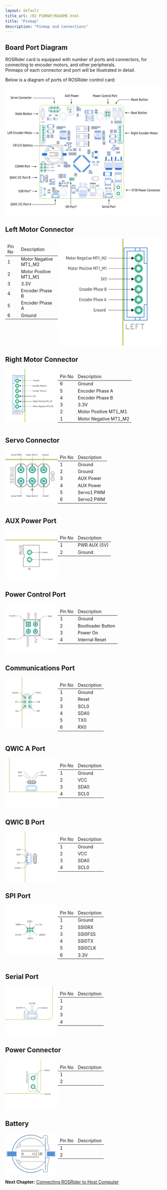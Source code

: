 ```yaml
---
layout: default
title_url: /02_PINMAP/README.html
title: "Pinmap"
description: "Pinmap and Connections"
---
```


## Board Port Diagram

ROSRider card is equipped with number of ports and connectors, for connecting to encoder motors, and other peripherals.  
Pinmaps of each connector and port will be illustrated in detail.  

Below is a diagram of ports of ROSRider control card:  
  
[![ROSRider Pinmap](../images/ROSRider4D_portmap.png)](https://acada.dev/products)


## Left Motor Connector

<div style="display: flex; flex-direction: row;">
  <div style="flex: 1;">
    <table>
    	<thead>
    		<td>Pin No</td>
    		<td>Description</td>
    	</thead>
    	<tr>
    		<td>1</td>
    		<td>Motor Negative MT1_M2</td>
    	</tr>
    	<tr>
    		<td>2</td>
    		<td>Motor Positive MT1_M1</td>
    	</tr>   
    	<tr>
    		<td>3</td>
    		<td>3.3V</td>
    	</tr>   
    	<tr>
    		<td>4</td>
    		<td>Encoder Phase B</td>
    	</tr>  
    	<tr>
    		<td>5</td>
    		<td>Encoder Phase A</td>
    	</tr>  
    	<tr>
    		<td>6</td>
    		<td>Ground</td>
    	</tr>      	    	    	   	 	
    </table>
  </div>
  <div style="flex: 2;">
  	<img src="../images/pinmap/con_left_motor.png" alt="left motor connector">
  </div>
</div>

## Right Motor Connector

<div style="display: flex; flex-direction: row;">
  <div style="flex: 1;">
  	<img src="../images/pinmap/con_right_motor.png" alt="right motor connector">
  </div>	
  <div style="flex: 2;">
    <table>
    	<thead>
    		<td>Pin No</td>
    		<td>Description</td>
    	</thead>
    	<tr>
    		<td>6</td>
    		<td>Ground</td>
    	</tr>
    	<tr>
    		<td>5</td>
    		<td>Encoder Phase A</td>
    	</tr>   
    	<tr>
    		<td>4</td>
    		<td>Encoder Phase B</td>
    	</tr>   
    	<tr>
    		<td>3</td>
    		<td>3.3V</td>
    	</tr>  
    	<tr>
    		<td>2</td>
    		<td>Motor Positive MT1_M1</td>
    	</tr>  
    	<tr>
    		<td>1</td>
    		<td>Motor Negative MT1_M2</td>
    	</tr>      	    	    	   	 	
    </table>
  </div>
</div>

## Servo Connector

<div style="display: flex; flex-direction: row;">
  <div style="flex: 1;">
  	<img src="../images/pinmap/con_servo.png" alt="">
  </div>	
  <div style="flex: 2;">
    <table>
    	<thead>
    		<td>Pin No</td>
    		<td>Description</td>
    	</thead>
    	<tr>
    		<td>1</td>
    		<td>Ground</td>
    	</tr> 
    	<tr>
    		<td>2</td>
    		<td>Ground</td>
    	</tr>   
    	<tr>
    		<td>3</td>
    		<td>AUX Power</td>
    	</tr> 
    	<tr>
    		<td>4</td>
    		<td>AUX Power</td>
    	</tr>
    	<tr>
    		<td>5</td>
    		<td>Servo1 PWM</td>
    	</tr>   
    	<tr>
    		<td>6</td>
    		<td>Servo2 PWM</td>
    	</tr>      	 	   	    	    	    	   	 	
    </table>
  </div>
</div>

## AUX Power Port

<div style="display: flex; flex-direction: row;">
  <div style="flex: 1;">
  	<img src="../images/pinmap/con_power_aux.png" alt="">
  </div>	
  <div style="flex: 2;">
    <table>
    	<thead>
    		<td>Pin No</td>
    		<td>Description</td>
    	</thead>
    	<tr>
    		<td>1</td>
    		<td>PWR AUX (5V)</td>
    	</tr> 
    	<tr>
    		<td>2</td>
    		<td>Ground</td>
    	</tr>    	 	   	    	    	    	   	 	
    </table>
  </div>
</div>

## Power Control Port

<div style="display: flex; flex-direction: row;">
  <div style="flex: 1;">
  	<img src="../images/pinmap/con_power_control.png" alt="">
  </div>	
  <div style="flex: 2;">
    <table>
    	<thead>
    		<td>Pin No</td>
    		<td>Description</td>
    	</thead>
    	<tr>
    		<td>1</td>
    		<td>Ground</td>
    	</tr> 
    	<tr>
    		<td>2</td>
    		<td>Bootloader Button</td>
    	</tr>   
    	<tr>
    		<td>3</td>
    		<td>Power On</td>
    	</tr>  
    	<tr>
    		<td>4</td>
    		<td>Internal Reset</td>
    	</tr>     	   	 	 	   	    	    	    	   	 	
    </table>
  </div>
</div>

## Communications Port

<div style="display: flex; flex-direction: row;">
  <div style="flex: 1;">
  	<img src="../images/pinmap/con_comm.png" alt="">
  </div>	
  <div style="flex: 2;">
    <table>
    	<thead>
    		<td>Pin No</td>
    		<td>Description</td>
    	</thead>
    	<tr>
    		<td>1</td>
    		<td>Ground</td>
    	</tr> 
    	<tr>
    		<td>2</td>
    		<td>Reset</td>
    	</tr>  
    	<tr>
    		<td>3</td>
    		<td>SCL0</td>
    	</tr> 
    	<tr>
    		<td>4</td>
    		<td>SDA0</td>
    	</tr>  
    	<tr>
    		<td>5</td>
    		<td>TX0</td>
    	</tr> 
    	<tr>
    		<td>6</td>
    		<td>RX0</td>
    	</tr>      	    	  	 	   	    	    	    	   	 	
    </table>
  </div>
</div>

## QWIC A Port

<div style="display: flex; flex-direction: row;">
  <div style="flex: 1;">
  	<img src="../images/pinmap/con_qwic_a.png" alt="">
  </div>	
  <div style="flex: 2;">
    <table>
    	<thead>
    		<td>Pin No</td>
    		<td>Description</td>
    	</thead>
    	<tr>
    		<td>1</td>
    		<td>Ground</td>
    	</tr> 
    	<tr>
    		<td>2</td>
    		<td>VCC</td>
    	</tr>   
    	<tr>
    		<td>3</td>
    		<td>SDA0</td>
    	</tr>    
    	<tr>
    		<td>4</td>
    		<td>SCL0</td>
    	</tr>      	  	 	 	   	    	    	    	   	 	
    </table>
  </div>
</div>

## QWIC B Port

<div style="display: flex; flex-direction: row;">
  <div style="flex: 1;">
  	<img src="../images/pinmap/con_qwic_b.png" alt="">
  </div>	
  <div style="flex: 2;">
    <table>
    	<thead>
    		<td>Pin No</td>
    		<td>Description</td>
    	</thead>
    	<tr>
    		<td>1</td>
    		<td>Ground</td>
    	</tr> 
    	<tr>
    		<td>2</td>
    		<td>VCC</td>
    	</tr>   
    	<tr>
    		<td>3</td>
    		<td>SDA0</td>
    	</tr>    
    	<tr>
    		<td>4</td>
    		<td>SCL0</td>
    	</tr>   	 	   	    	    	    	   	 	
    </table>
  </div>
</div>

## SPI Port

<div style="display: flex; flex-direction: row;">
  <div style="flex: 1;">
  	<img src="../images/pinmap/con_spi.png" alt="">
  </div>	
  <div style="flex: 2;">
    <table>
    	<thead>
    		<td>Pin No</td>
    		<td>Description</td>
    	</thead>
    	<tr>
    		<td>1</td>
    		<td>Ground</td>
    	</tr> 
    	<tr>
    		<td>2</td>
    		<td>SSI0RX</td>
    	</tr>   
    	<tr>
    		<td>3</td>
    		<td>SSI0FSS</td>
    	</tr> 
    	<tr>
    		<td>4</td>
    		<td>SSI0TX</td>
    	</tr>   
    	<tr>
    		<td>5</td>
    		<td>SSI0CLK</td>
    	</tr> 
    	<tr>
    		<td>6</td>
    		<td>3.3V</td>
    	</tr>       	    	 	 	   	    	    	    	   	 	
    </table>
  </div>
</div>

## Serial Port

<div style="display: flex; flex-direction: row;">
  <div style="flex: 1;">
  	<img src="../images/pinmap/con_serial.png" alt="">
  </div>	
  <div style="flex: 2;">
    <table>
    	<thead>
    		<td>Pin No</td>
    		<td>Description</td>
    	</thead>
    	<tr>
    		<td>1</td>
    		<td></td>
    	</tr> 
    	<tr>
    		<td>2</td>
    		<td></td>
    	</tr>   
    	<tr>
    		<td>3</td>
    		<td></td>
    	</tr> 
     	<tr>
    		<td>4</td>
    		<td></td>
    	</tr>    	    	 	 	   	    	    	    	   	 	
    </table>
  </div>
</div>

## Power Connector

<div style="display: flex; flex-direction: row;">
  <div style="flex: 1;">
  	<img src="../images/pinmap/con_xt30.png" alt="">
  </div>	
  <div style="flex: 2;">
    <table>
    	<thead>
    		<td>Pin No</td>
    		<td>Description</td>
    	</thead>
    	<tr>
    		<td>1</td>
    		<td></td>
    	</tr> 
    	<tr>
    		<td>2</td>
    		<td></td>
    	</tr>    	 	   	    	    	    	   	 	
    </table>
  </div>
</div>

## Battery

<div style="display: flex; flex-direction: row;">
  <div style="flex: 1;">
  	<img src="../images/pinmap/con_battery.png" alt="">
  </div>	
  <div style="flex: 2;">
    <table>
    	<thead>
    		<td>Pin No</td>
    		<td>Description</td>
    	</thead>
    	<tr>
    		<td>1</td>
    		<td></td>
    	</tr> 
    	<tr>
    		<td>2</td>
    		<td></td>
    	</tr>    	 	   	    	    	    	   	 	
    </table>
  </div>
</div>


__Next Chapter:__ [Connecting ROSRider to Host Computer](../03_CONNECT/README.md)
